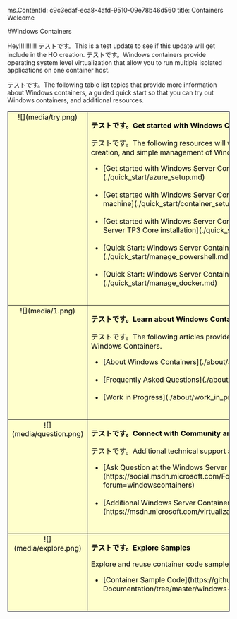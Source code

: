 ms.ContentId: c9c3edaf-eca8-4afd-9510-09e78b46d560
title: Containers Welcome

#Windows Containers

Hey!!!!!!!!!! テストです。This is a test update to see if this update will get include in the HO creation. テストです。Windows containers provide operating system level virtualization that allow you to run multiple isolated applications on one container host.

テストです。The following table list topics that provide more information about Windows containers, a guided quick start so that you can try out Windows containers, and additional resources.

<table border="1" style="background-color:FFFFCC;border-collapse:collapse;border:1px solid FFCC00;color:000000;width:100%" cellpadding="15" cellspacing="3">
        <tr valign="top">
        <td><center>![](media/try.png)</center></td>
        <td>        
              <p><strong>テストです。Get started with Windows Containers</strong></p>
              <p>テストです。The following resources will walk you through the deployment, creation, and simple management of Windows Containers.</p>
            <ul>
                <li class="unordered">[Get started with Windows Server Containers in Windows Azure](./quick_start/azure_setup.md)<br /><br /></li>
                <li class="unordered">[Get started with Windows Server Containers in a new Hyper-V virtual machine](./quick_start/container_setup.md)<br /><br /></li>
                <li class="unordered">[Get started with Windows Server Containers on an existing Windows Server TP3 Core installation](./quick_start/inplace_setup.md)<br /><br /></li>
                <li class="unordered">[Quick Start: Windows Server Containers and PowerShell](./quick_start/manage_powershell.md)<br /><br /></li>
                <li class="unordered">[Quick Start: Windows Server Containers and Docker](./quick_start/manage_docker.md)<br /><br /></li>      
            </ul>
        </td>
    </tr>
    <tr valign="top">
        <td><center>![](media/1.png)</center></td>
        <td valign="top">       
                <p><strong>テストです。Learn about Windows Containers</strong></p>
                <p>テストです。The following articles provide an introduction and overview of Windows Containers.</p>
            <ul>
                <li class="unordered">[About Windows Containers](./about/about_overview.md)<br /><br /></li>
                <li class="unordered">[Frequently Asked Questions](./about/faq.md)<br /><br /></li>
                <li class="unordered">[Work in Progress](./about/work_in_progress.md)<br /><br /></li>
            </ul>   
        </td>
    </tr>
    <tr valign="top">
        <td><center>![](media/question.png)</center></td>
        <td>        
              <p><strong>テストです。Connect with Community and Support</strong></p>
              <p>テストです。Additional technical support and community resources</p>
            <ul>
                <li class="unordered">[Ask Question at the Windows Server Container Forum](https://social.msdn.microsoft.com/Forums/en-US/home?forum=windowscontainers)<br /><br /></li>
                <li class="unordered">[Additional Windows Server Container Resources](https://msdn.microsoft.com/virtualization/community/community_overview)<br /><br /></li>
            </ul>
        </td>
    </tr>   
    <tr valign="top">
        <td><center>![](media/explore.png)</center></td>
        <td>        
              <p><strong>テストです。Explore Samples</strong></p>
              <p>Explore and reuse container code samples.</p>
            <ul>
                <li class="unordered">[Container Sample Code](https://github.com/Microsoft/Virtualization-Documentation/tree/master/windows-server-container-samples)<br /><br /></li>
            </ul>
        </td>
    </tr>
</table>




